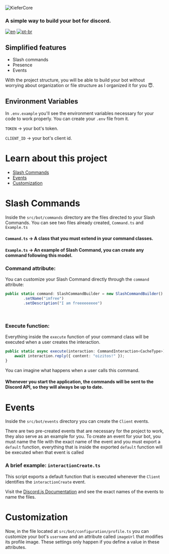 ![KieferCore](https://i.imgur.com/4jGNrCa.jpeg)
### A simple way to build your bot for discord.

[![en](https://img.shields.io/badge/lang-en-red.svg)](https://github.com/gabrieldasnevespinheiro/kiefercore/blob/main/README.md)
[![pt-br](https://img.shields.io/badge/lang-pt--br-green.svg)](https://github.com/gabrieldasnevespinheiro/kiefercore/blob/main/README.pt-br.md)

## Simplified features

- Slash commands
- Presence
- Events
<p>With the project structure, you will be able to build your bot without worrying about organization or file structure as I organized it for you 😇.</p>

## Environment Variables

In `.env.example` you'll see the environment variables necessary for your code to work properly. You can create your `.env` file from it.

`TOKEN` → your bot's token.

`CLIENT_ID` → your bot's client id.

# Learn about this project

* [Slash Commands](#slash-commands)
* [Events](#events)
* [Customization](#customization)


# Slash Commands
<span>Inside the `src/bot/commands` directory are the files directed to your Slash Commands.
You can see two files already created, `Command.ts` and `Example.ts`</span>

#### `Command.ts` → A class that you must extend in your command classes.
#### `Example.ts` → An example of Slash Command, you can create any command following this model.

### Command attribute:
<span>You can customize your Slash Command directly through the `command` attribute:</span>
```typescript 
public static command: SlashCommandBuilder = new SlashCommandBuilder()
        .setName("imfree")
        .setDescription("I am freeeeeeeee")
```
<br>

### Execute function:
<span>Everything inside the `execute` function of your command class will be executed when a user creates the interaction.</span>
```typescript
public static async execute(interaction: CommandInteraction<CacheType>) {
    await interaction.reply({ content: "oizitos!" });
}
```
<span>You can imagine what happens when a user calls this command.</span>

#### Whenever you start the application, the commands will be sent to the Discord API, so they will always be up to date.

# Events
<span>Inside the `src/bot/events` directory you can create the `Client` events.</span>

<span>There are two pre-created events that are necessary for the project to work, they also serve as an example for you. To create an event for your bot, you must name the file with the exact name of the event and you must export a `default` function, everything that is inside the exported `default` function will be executed when that event is called</span>

### A brief example: `interactionCreate.ts`
This script exports a default function that is executed whenever the `Client` identifies the `interactionCreate` event.

Visit the [Discord.js Documentation](https://discord.js.org/docs/packages/discord.js/14.14.1/Events:Enum) and see the exact names of the events to name the files.

# Customization
Now, in the file located at `src/bot/configuration/profile.ts` you can customize your bot's `username` and an attribute called `imageUrl` that modifies its profile image. These settings only happen if you define a value in these attributes.